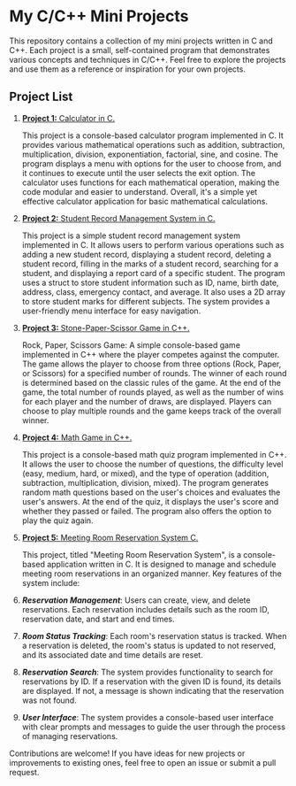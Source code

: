 # My C/C++ Mini Projects

This repository contains a collection of my mini projects written in C and C++. Each project is a small, self-contained program that demonstrates various concepts and techniques in C/C++. Feel free to explore the projects and use them as a reference or inspiration for your own projects.

## Project List

1. [**Project 1:** Calculator in C.](Simple_Calculator.c)

   This project is a console-based calculator program implemented in C. It provides various mathematical operations such as addition, subtraction, multiplication, division, exponentiation, factorial, sine, and cosine. The program displays a menu with options for the user to choose from, and it continues to execute until the user selects the exit option. The calculator uses functions for each mathematical operation, making the code modular and easier to understand. Overall, it's a simple yet effective calculator application for basic mathematical calculations.
   
   
2. [**Project 2:** Student Record Management System in C.](Student_Record_Management_System.c)

   This project is a simple student record management system implemented in C. It allows users to perform various operations such as adding a new student record, displaying a student record, deleting a student record, filling in the marks of a student record, searching for a student, and displaying a report card of a specific student. The program uses a struct to store student information such as ID, name, birth date, address, class, emergency contact, and average. It also uses a 2D array to store student marks for different subjects. The system provides a user-friendly menu interface for easy navigation.

   
3. [**Project 3:** Stone-Paper-Scissor Game in C++.](Stone_Paper_Scissor_Game.cpp)

   Rock, Paper, Scissors Game: A simple console-based game implemented in C++ where the player competes against the computer. The game allows the player to choose from three options (Rock, Paper, or Scissors) for a specified number of rounds. The winner of each round is determined based on the classic rules of the game. At the end of the game, the total number of rounds played, as well as the number of wins for each player and the number of draws, are displayed. Players can choose to play multiple rounds and the game keeps track of the overall winner.


4. [**Project 4:** Math Game in C++.](Simple_Math_Game.cpp)

   This project is a console-based math quiz program implemented in C++. It allows the user to choose the number of questions, the difficulty level (easy, medium, hard, or mixed), and the type of operation (addition, subtraction, multiplication, division, mixed). The program generates random math questions based on the user's choices and evaluates the user's answers. At the end of the quiz, it displays the user's score and whether they passed or failed. The program also offers the option to play the quiz again.

5. [**Project 5:** Meeting Room Reservation System C.](Meeting_Room_Reservation_System.c)

   This project, titled "Meeting Room Reservation System", is a console-based application written in C. It is designed to manage and schedule meeting room reservations in an organized manner. Key features of the system include:

1. ***Reservation Management***: Users can create, view, and delete reservations. Each reservation includes details such as the room ID, reservation date, and start and end times.

2. ***Room Status Tracking***: Each room's reservation status is tracked. When a reservation is deleted, the room's status is updated to not reserved, and its associated date and time details are reset.

3. ***Reservation Search***: The system provides functionality to search for reservations by ID. If a reservation with the given ID is found, its details are displayed. If not, a message is shown indicating that the reservation was not found.

4. ***User Interface***: The system provides a console-based user interface with clear prompts and messages to guide the user through the process of managing reservations.


Contributions are welcome! If you have ideas for new projects or improvements to existing ones, feel free to open an issue or submit a pull request.
